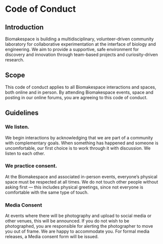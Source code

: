 # Code of Conduct

## Introduction

Biomakespace is building a multidisciplinary, volunteer-driven community laboratory for collaborative experimentation at the interface of biology and engineering. We aim to provide a supportive, safe environment for discovery and innovation through team-based projects and curiosity-driven research.

## Scope

This code of conduct applies to all Biomakespace interactions and spaces, both online and in person. By attending Biomakespace events, space and posting in our online forums, you are agreeing to this code of conduct.

## Guidelines

### We listen.

We begin interactions by acknowledging that we are part of a community with complementary goals. When something has happened and someone is uncomfortable, our first choice is to work through it with discussion. We listen to each other.

### We practice consent.

At the Biomakespace and associated in-person events, everyone’s physical space must be respected at all times. We do not touch other people without asking first — this includes physical greetings, since not everyone is comfortable with the same type of touch.

### Media Consent

At events where there will be photography and upload to social media or other venues, this will be announced. If you do not wish to be photographed, you are responsible for alerting the photographer to move you out of frame. We are happy to accommodate you. For formal media releases, a Media consent form will be issued.
